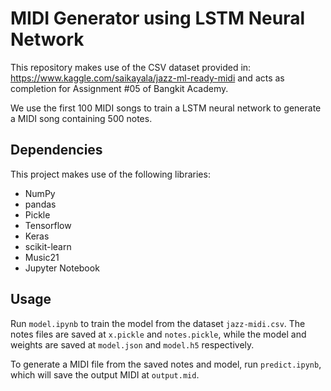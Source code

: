 # MIDI Generator using LSTM Neural Network

This repository makes use of the CSV dataset provided in: https://www.kaggle.com/saikayala/jazz-ml-ready-midi and acts as completion for Assignment #05 of Bangkit Academy.

We use the first 100 MIDI songs to train a LSTM neural network to generate a MIDI song containing 500 notes.

## Dependencies
This project makes use of the following libraries:
* NumPy
* pandas
* Pickle
* Tensorflow
* Keras
* scikit-learn
* Music21
* Jupyter Notebook

## Usage
Run `model.ipynb` to train the model from the dataset `jazz-midi.csv`. The notes files are saved at `x.pickle` and `notes.pickle`, while the model and weights are saved at `model.json` and `model.h5` respectively.

To generate a MIDI file from the saved notes and model, run `predict.ipynb`, which will save the output MIDI at `output.mid`.
